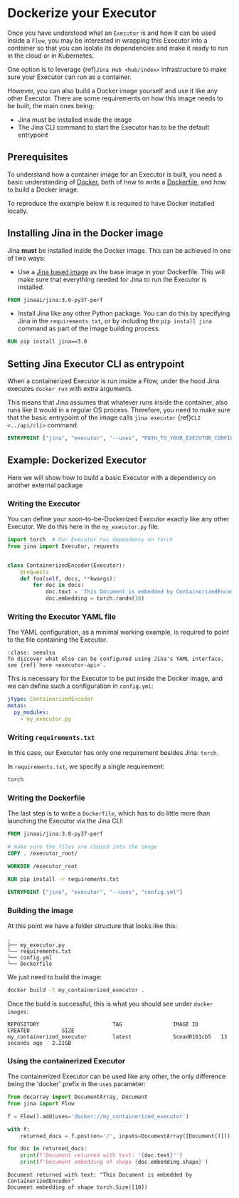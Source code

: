 # Dockerize your Executor

Once you have understood what an `Executor` is and how it can be used inside a `Flow`, you may be interested in wrapping this Executor into a container
so that you can isolate its dependencies and make it ready to run in the cloud or in Kubernetes.

One option is to leverage {ref}`Jina Hub <hub/index>` infrastructure to make sure your Executor can run as a container.

However, you can also build a Docker image yourself and use it like any other Executor. There are some requirements
on how this image needs to be built, the main ones being:

- Jina must be installed inside the image
- The Jina CLI command to start the Executor has to be the default entrypoint

## Prerequisites

To understand how a container image for an Executor is built, you need a basic understanding of [Docker](https://docs.docker.com/), both of how to write 
a [Dockerfile](https://docs.docker.com/engine/reference/builder/), and how to build a Docker image.

To reproduce the example below it is required to have Docker installed locally.


## Installing Jina in the Docker image

Jina **must** be installed inside the Docker image. This can be achieved in one of two ways:

- Use a [Jina based image](https://hub.docker.com/r/jinaai/jina) as the base image in your Dockerfile.
This will make sure that everything needed for Jina to run the Executor is installed.

```dockerfile
FROM jinaai/jina:3.0-py37-perf
```

- Install Jina like any other Python package. You can do this by specifying Jina in the `requirements.txt`, 
or by including the `pip install jina` command as part of the image building process.  

```dockerfile
RUN pip install jina==3.0
```

## Setting Jina Executor CLI as entrypoint

When a containerized Executor is run inside a Flow,
under the hood Jina executes `docker run` with extra arguments.

This means that Jina assumes that whatever runs inside the container, also runs like it would in a regular OS process. Therefore, you need to make sure that
the basic entrypoint of the image calls `jina executor` {ref}`CLI <../api/cli>` command.

```dockerfile
ENTRYPOINT ["jina", "executor", "--uses", "PATH_TO_YOUR_EXECUTOR_CONFIGURATION"]
```

## Example: Dockerized Executor

Here we will show how to build a basic Executor with a dependency on another external package


### Writing the Executor

You can define your soon-to-be-Dockerized Executor exactly like any other Executor.
We do this here in the `my_executor.py` file.

```python
import torch  # Our Executor has dependency on torch
from jina import Executor, requests


class ContainerizedEncoder(Executor):
    @requests
    def foo(self, docs, **kwargs):
        for doc in docs:
            doc.text = 'This Document is embedded by ContainerizedEncoder'
            doc.embedding = torch.randn(10)
```

### Writing the Executor YAML file

The YAML configuration, as a minimal working example, is required to point to the file containing the Executor.


```{admonition} More YAML options
:class: seealso
To discover what else can be configured using Jina's YAML interface, see {ref}`here <executor-api>`.
```

This is necessary for the Executor to be put inside the Docker image,
and we can define such a configuration in `config.yml`:

```yaml
jtype: ContainerizedEncoder
metas:
  py_modules:
    - my_executor.py
```

### Writing `requirements.txt`

In this case, our Executor has only one requirement besides Jina: `torch`.

In `requirements.txt`, we specify a single requirement:

```requirements.txt
torch
```

### Writing the Dockerfile

The last step is to write a `Dockerfile`, which has to do little more than launching the Executor via the Jina CLI:

```dockerfile
FROM jinaai/jina:3.0-py37-perf

# make sure the files are copied into the image
COPY . /executor_root/

WORKDIR /executor_root

RUN pip install -r requirements.txt

ENTRYPOINT ["jina", "executor", "--uses", "config.yml"]
```

### Building the image

At this point we have a folder structure that looks like this:

```
.
├── my_executor.py
└── requirements.txt
└── config.yml
└── Dockerfile
```

We just need to build the image:

```bash
docker build -t my_containerized_executor .
```

Once the build is successful, this is what you should see under `docker images`:

```console
REPOSITORY                       TAG                IMAGE ID       CREATED          SIZE
my_containerized_executor        latest             5cead0161cb5   13 seconds ago   2.21GB
```

### Using the containerized Executor

The containerized Executor can be used like any other, the only difference being the 'docker' prefix in the `uses`
 parameter:
```python
from docarray import DocumentArray, Document
from jina import Flow

f = Flow().add(uses='docker://my_containerized_executor')

with f:
    returned_docs = f.post(on='/', inputs=DocumentArray([Document()]))

for doc in returned_docs:
    print(f'Document returned with text: "{doc.text}"')
    print(f'Document embedding of shape {doc.embedding.shape}')
```

```console
Document returned with text: "This Document is embedded by ContainerizedEncoder"
Document embedding of shape torch.Size([10])
```
